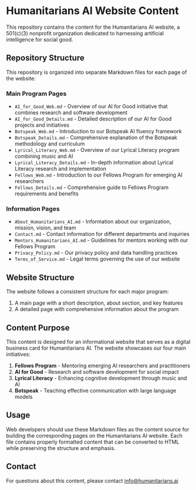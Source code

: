 # Humanitarians AI Website Content

This repository contains the content for the Humanitarians AI website, a 501(c)(3) nonprofit organization dedicated to harnessing artificial intelligence for social good.

## Repository Structure

This repository is organized into separate Markdown files for each page of the website:

### Main Program Pages
- `AI_for_Good_Web.md` - Overview of our AI for Good initiative that combines research and software development
- `AI_for_Good_Details.md` - Detailed description of our AI for Good projects and initiatives
- `Botspeak_Web.md` - Introduction to our Botspeak AI fluency framework
- `Botspeak_Details.md` - Comprehensive explanation of the Botspeak methodology and curriculum
- `Lyrical_Literacy_Web.md` - Overview of our Lyrical Literacy program combining music and AI
- `Lyrical_Literacy_Details.md` - In-depth information about Lyrical Literacy research and implementation
- `Fellows_Web.md` - Introduction to our Fellows Program for emerging AI researchers
- `Fellows_Details.md` - Comprehensive guide to Fellows Program requirements and benefits

### Information Pages
- `About_Humanitarians_AI.md` - Information about our organization, mission, vision, and team
- `Contact.md` - Contact information for different departments and inquiries
- `Mentors_Humanitarians_AI.md` - Guidelines for mentors working with our Fellows Program
- `Privacy_Policy.md` - Our privacy policy and data handling practices
- `Terms_of_Service.md` - Legal terms governing the use of our website

## Website Structure

The website follows a consistent structure for each major program:
1. A main page with a short description, about section, and key features
2. A detailed page with comprehensive information about the program

## Content Purpose

This content is designed for an informational website that serves as a digital business card for Humanitarians AI. The website showcases our four main initiatives:

1. **Fellows Program** - Mentoring emerging AI researchers and practitioners
2. **AI for Good** - Research and software development for social impact
3. **Lyrical Literacy** - Enhancing cognitive development through music and AI
4. **Botspeak** - Teaching effective communication with large language models

## Usage

Web developers should use these Markdown files as the content source for building the corresponding pages on the Humanitarians AI website. Each file contains properly formatted content that can be converted to HTML while preserving the structure and emphasis.

## Contact

For questions about this content, please contact info@humanitarians.ai
